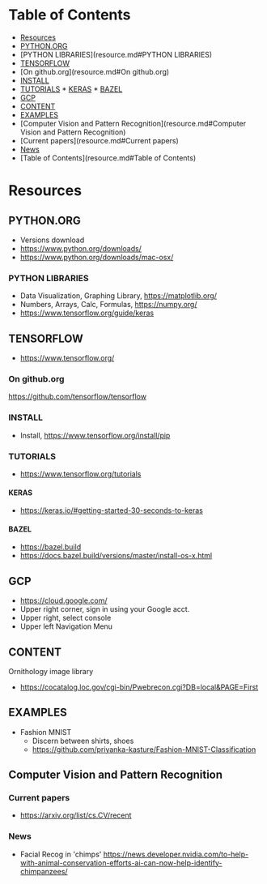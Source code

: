 # Table of Contents
 * [Resources](resource.md#Resources)
  * [PYTHON.ORG](resource.md#PYTHON.ORG)
   * [PYTHON LIBRARIES](resource.md#PYTHON LIBRARIES)
  * [TENSORFLOW](resource.md#TENSORFLOW)
   * [On github.org](resource.md#On github.org)
   * [INSTALL](resource.md#INSTALL)
   * [TUTORIALS](resource.md#TUTORIALS)
    * [KERAS](resource.md#KERAS)
    * [BAZEL](resource.md#BAZEL)
  * [GCP](resource.md#GCP)
  * [CONTENT](resource.md#CONTENT)
  * [EXAMPLES](resource.md#EXAMPLES)
  * [Computer Vision and Pattern Recognition](resource.md#Computer Vision and Pattern Recognition)
   * [Current papers](resource.md#Current papers)
   * [News](resource.md#News)
 * [Table of Contents](resource.md#Table of Contents)

# Resources

## PYTHON.ORG
* Versions download
 * https://www.python.org/downloads/
 * https://www.python.org/downloads/mac-osx/


### PYTHON LIBRARIES
* Data Visualization, Graphing Library, https://matplotlib.org/
* Numbers, Arrays, Calc, Formulas, https://numpy.org/
* https://www.tensorflow.org/guide/keras

## TENSORFLOW
* https://www.tensorflow.org/

### On github.org
https://github.com/tensorflow/tensorflow

### INSTALL
* Install, https://www.tensorflow.org/install/pip

### TUTORIALS
* https://www.tensorflow.org/tutorials

#### KERAS
* https://keras.io/#getting-started-30-seconds-to-keras

#### BAZEL
* https://bazel.build
* https://docs.bazel.build/versions/master/install-os-x.html

## GCP
* https://cloud.google.com/
 * Upper right corner, sign in using your Google acct.
 * Upper right, select console
 * Upper left Navigation Menu


## CONTENT
Ornithology image library
* https://cocatalog.loc.gov/cgi-bin/Pwebrecon.cgi?DB=local&PAGE=First


## EXAMPLES
* Fashion MNIST
  * Discern between shirts, shoes
  * https://github.com/priyanka-kasture/Fashion-MNIST-Classification


## Computer Vision and Pattern Recognition

### Current papers
* https://arxiv.org/list/cs.CV/recent

### News
* Facial Recog in 'chimps'
https://news.developer.nvidia.com/to-help-with-animal-conservation-efforts-ai-can-now-help-identify-chimpanzees/
